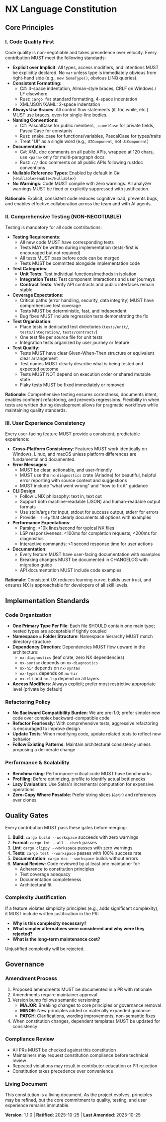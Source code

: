 <!--
Sync Impact Report:
Version: 1.1.0 (testing requirements relaxed)
Modified Principles:
  - Principle II: "Test-Driven Development" → "Comprehensive Testing" (relaxed TDD strict ordering)
Added Sections: N/A
Removed Sections: N/A
Templates Updated:
  ✅ .specify/templates/plan-template.md (verified Constitution Check section compatible)
  ✅ .specify/templates/spec-template.md (verified requirements align with principles)
  ✅ .specify/templates/tasks-template.md (verified task phases align with testing requirements)
Follow-up TODOs: None
-->

# NX Language Constitution

## Core Principles

### I. Code Quality First

Code quality is non-negotiable and takes precedence over velocity. Every contribution MUST meet the following standards:

- **Explicit over Implicit**: All types, access modifiers, and intentions MUST be explicitly declared. No `var` unless type is immediately obvious from right-hand side (e.g., `new SomeType()`, obvious LINQ queries).
- **Consistent Formatting**:
  - C#: 4-space indentation, Allman-style braces, CRLF on Windows / LF elsewhere
  - Rust: `cargo fmt` standard formatting, 4-space indentation
  - XML/JSON/XAML: 2-space indentation
- **Always Use Braces**: All control flow statements (if, for, while, etc.) MUST use braces, even for single-line bodies.
- **Naming Conventions**:
  - C#: PascalCase for public members, `_camelCase` for private fields, PascalCase for constants
  - Rust: snake_case for functions/variables, PascalCase for types/traits
  - Treat "UI" as a single word (e.g., `UIComponent`, not `UiComponent`)
- **Documentation**:
  - C#: XML doc comments on all public APIs, wrapped at 120 chars, use `<para>` only for multi-paragraph docs
  - Rust: `///` doc comments on all public APIs following rustdoc conventions
- **Nullable Reference Types**: Enabled by default in C# (`<Nullable>enable</Nullable>`)
- **No Warnings**: Code MUST compile with zero warnings. All analyzer warnings MUST be fixed or explicitly suppressed with justification.

**Rationale**: Explicit, consistent code reduces cognitive load, prevents bugs, and enables effective collaboration across the team and with AI agents.

### II. Comprehensive Testing (NON-NEGOTIABLE)

Testing is mandatory for all code contributions:

- **Testing Requirements**:
  - All new code MUST have corresponding tests
  - Tests MAY be written during implementation (tests-first is encouraged but not required)
  - All tests MUST pass before code can be merged
  - Tests MUST be committed alongside implementation code
- **Test Categories**:
  - **Unit Tests**: Test individual functions/methods in isolation
  - **Integration Tests**: Test component interactions and user journeys
  - **Contract Tests**: Verify API contracts and public interfaces remain stable
- **Coverage Expectations**:
  - Critical paths (error handling, security, data integrity) MUST have comprehensive test coverage
  - Tests MUST be deterministic, fast, and independent
  - Bug fixes MUST include regression tests demonstrating the fix
- **Test Organization**:
  - Place tests in dedicated test directories (`tests/unit/`, `tests/integration/`, `tests/contract/`)
  - One test file per source file for unit tests
  - Integration tests organized by user journey or feature
- **Test Quality**:
  - Tests MUST have clear Given-When-Then structure or equivalent clear arrangement
  - Test names MUST clearly describe what is being tested and expected outcome
  - Tests MUST NOT depend on execution order or shared mutable state
  - Flaky tests MUST be fixed immediately or removed

**Rationale**: Comprehensive testing ensures correctness, documents intent, enables confident refactoring, and prevents regressions. Flexibility in when tests are written during development allows for pragmatic workflows while maintaining quality standards.

### III. User Experience Consistency

Every user-facing feature MUST provide a consistent, predictable experience:

- **Cross-Platform Consistency**: Features MUST work identically on Windows, Linux, and macOS unless platform differences are fundamental and documented.
- **Error Messages**:
  - MUST be clear, actionable, and user-friendly
  - MUST use the `nx-diagnostics` crate (Ariadne) for beautiful, helpful error reporting with source context and suggestions
  - MUST include "what went wrong" and "how to fix it" guidance
- **CLI Design**:
  - Follow UNIX philosophy: text in, text out
  - Support both machine-readable (JSON) and human-readable output formats
  - Use stdin/args for input, stdout for success output, stderr for errors
  - Provide `--help` that clearly documents all options with examples
- **Performance Expectations**:
  - Parsing: >10k lines/second for typical NX files
  - LSP responsiveness: <100ms for completion requests, <200ms for diagnostics
  - Interactive commands: <1 second response time for user actions
- **Documentation**:
  - Every feature MUST have user-facing documentation with examples
  - Breaking changes MUST be documented in CHANGELOG with migration guide
  - API documentation MUST include code examples

**Rationale**: Consistent UX reduces learning curve, builds user trust, and ensures NX is approachable for developers of all skill levels.

## Implementation Standards

### Code Organization

- **One Primary Type Per File**: Each file SHOULD contain one main type; nested types are acceptable if tightly coupled
- **Namespace = Folder Structure**: Namespace hierarchy MUST match directory structure
- **Dependency Direction**: Dependencies MUST flow upward in the architecture:
  - `nx-diagnostics` (leaf crate, zero NX dependencies)
  - `nx-syntax` depends on `nx-diagnostics`
  - `nx-hir` depends on `nx-syntax`
  - `nx-types` depends on `nx-hir`
  - `nx-cli` and `nx-lsp` depend on all layers
- **Access Modifiers**: Always explicit; prefer most restrictive appropriate level (private by default)

### Refactoring Policy

- **No Backward Compatibility Burden**: We are pre-1.0; prefer simpler new code over complex backward-compatible code
- **Refactor Fearlessly**: With comprehensive tests, aggressive refactoring is encouraged to improve design
- **Update Tests**: When modifying code, update related tests to reflect new behavior
- **Follow Existing Patterns**: Maintain architectural consistency unless proposing a deliberate change

### Performance & Scalability

- **Benchmarking**: Performance-critical code MUST have benchmarks
- **Profiling**: Before optimizing, profile to identify actual bottlenecks
- **Lazy Evaluation**: Use Salsa's incremental computation for expensive operations
- **Zero-Copy Where Possible**: Prefer string slices (`&str`) and references over clones

## Quality Gates

Every contribution MUST pass these gates before merging:

1. **Build**: `cargo build --workspace` succeeds with zero warnings
2. **Format**: `cargo fmt --all --check` passes
3. **Lint**: `cargo clippy --workspace` passes with zero warnings
4. **Tests**: `cargo test --workspace` passes with 100% success rate
5. **Documentation**: `cargo doc --workspace` builds without errors
6. **Manual Review**: Code reviewed by at least one maintainer for:
   - Adherence to constitution principles
   - Test coverage adequacy
   - Documentation completeness
   - Architectural fit

### Complexity Justification

If a feature violates simplicity principles (e.g., adds significant complexity), it MUST include written justification in the PR:

- **Why is this complexity necessary?**
- **What simpler alternatives were considered and why were they rejected?**
- **What is the long-term maintenance cost?**

Unjustified complexity will be rejected.

## Governance

### Amendment Process

1. Proposed amendments MUST be documented in a PR with rationale
2. Amendments require maintainer approval
3. Version bump follows semantic versioning:
   - **MAJOR**: Breaking changes to core principles or governance removal
   - **MINOR**: New principles added or materially expanded guidance
   - **PATCH**: Clarifications, wording improvements, non-semantic fixes
4. When constitution changes, dependent templates MUST be updated for consistency

### Compliance Review

- All PRs MUST be checked against this constitution
- Maintainers may request constitution compliance before technical review
- Repeated violations may result in contributor education or PR rejection
- Constitution takes precedence over convenience

### Living Document

This constitution is a living document. As the project evolves, principles may be refined, but the core commitment to quality, testing, and user experience remains immutable.

**Version**: 1.1.0 | **Ratified**: 2025-10-25 | **Last Amended**: 2025-10-25
